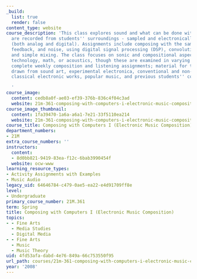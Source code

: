 ```yaml
---
_build:
  list: true
  render: false
content_type: website
course_description: 'This class explores sound and what can be done with it. Sources
  are recorded from students'' surroundings - sampled and electronically generated
  (both analog and digital). Assignments include composing with the sampled sounds,
  feedback, and noise, using digital signal processing (DSP), convolution, algorithms,
  and simple mixing. The class focuses on sonic and compositional aspects rather than
  technology, math, or acoustics, though these are examined in varying detail. Students
  complete weekly composition and listening assignments; material for the latter is
  drawn from sound art, experimental electronica, conventional and non-conventional
  classical electronic works, popular music, and previous students'' compositions.

  '
course_image:
  content: cedb8a0f-ae03-ef39-376b-836c4f04c3ad
  website: 21m-361-composing-with-computers-i-electronic-music-composition-spring-2008
course_image_thumbnail:
  content: 1fa39470-1a6a-a6a1-7e21-33f5110ea214
  website: 21m-361-composing-with-computers-i-electronic-music-composition-spring-2008
course_title: Composing with Computers I (Electronic Music Composition)
department_numbers:
- 21M
extra_course_numbers: ''
instructors:
  content:
  - 8d0bb821-9419-83ea-f12c-6bab3990454f
  website: ocw-www
learning_resource_types:
- Activity Assignments with Examples
- Music Audio
legacy_uid: 64646784-c479-0ae5-ea22-e4d91709ff8e
level:
- Undergraduate
primary_course_number: 21M.361
term: Spring
title: Composing with Computers I (Electronic Music Composition)
topics:
- - Fine Arts
  - Media Studies
  - Digital Media
- - Fine Arts
  - Music
  - Music Theory
uid: 4fd53afa-dabd-4e76-849a-66c753550f95
url_path: courses/21m-361-composing-with-computers-i-electronic-music-composition-spring-2008
year: '2008'
---
```

